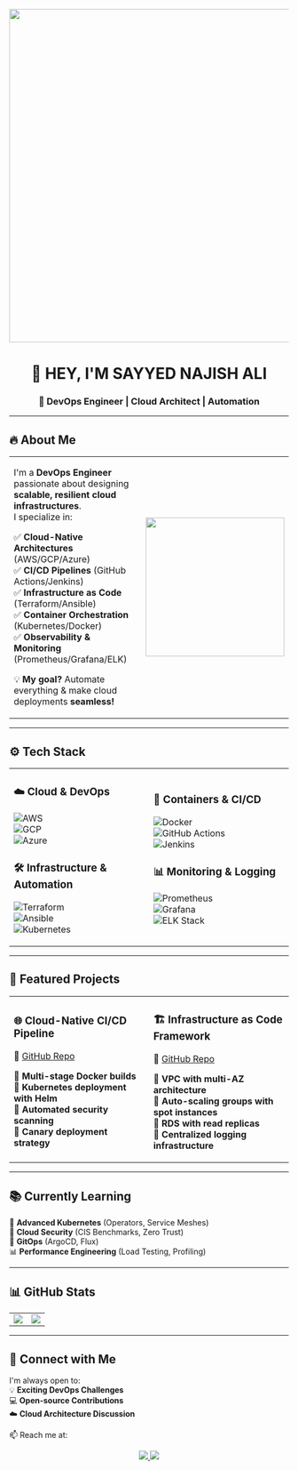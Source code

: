 <!-- Banner GIF -->
<p align="center">
  <img src="https://github.com/Anmol-Baranwal/Cool-GIFs-For-GitHub/assets/74038190/127d79d7-e59d-4aa8-bd18-63b89c666d95" width="600">
</p>

<h1 align="center">👋 HEY, I'M SAYYED NAJISH ALI</h1>
<h3 align="center">🚀 DevOps Engineer | Cloud Architect | Automation </h3>

---

## 🔥 About Me  
<table>
<tr>
<td width="55%">
  
I'm a **DevOps Engineer** passionate about designing **scalable, resilient cloud infrastructures**.  
I specialize in:

✅ **Cloud-Native Architectures** (AWS/GCP/Azure)  
✅ **CI/CD Pipelines** (GitHub Actions/Jenkins)  
✅ **Infrastructure as Code** (Terraform/Ansible)  
✅ **Container Orchestration** (Kubernetes/Docker)  
✅ **Observability & Monitoring** (Prometheus/Grafana/ELK)

💡 **My goal?** Automate everything & make cloud deployments **seamless!**  

</td>
<td width="45%" align="center">
  <img src="https://media.giphy.com/media/Ll22OhMLAlVDb8UQWe/giphy.gif" width="250">
</td>

</table>

---

## ⚙️ Tech Stack  
<table width="100%">
<tr>
<td width="50%">

### ☁️ **Cloud & DevOps**
![AWS](https://img.shields.io/badge/AWS-FF9900?style=for-the-badge&logo=amazonaws&logoColor=white)  
![GCP](https://img.shields.io/badge/GCP-4285F4?style=for-the-badge&logo=google-cloud&logoColor=white)  
![Azure](https://img.shields.io/badge/Azure-0089D6?style=for-the-badge&logo=microsoft-azure&logoColor=white)  

### 🛠 **Infrastructure & Automation**
![Terraform](https://img.shields.io/badge/Terraform-7B42BC?style=for-the-badge&logo=terraform&logoColor=white)  
![Ansible](https://img.shields.io/badge/Ansible-EE0000?style=for-the-badge&logo=ansible&logoColor=white)  
![Kubernetes](https://img.shields.io/badge/Kubernetes-326CE5?style=for-the-badge&logo=kubernetes&logoColor=white)  

</td>
<td width="60%">

### 🐳 **Containers & CI/CD**
![Docker](https://img.shields.io/badge/Docker-2496ED?style=for-the-badge&logo=docker&logoColor=white)  
![GitHub Actions](https://img.shields.io/badge/GitHub_Actions-2088FF?style=for-the-badge&logo=github-actions&logoColor=white)  
![Jenkins](https://img.shields.io/badge/Jenkins-D24939?style=for-the-badge&logo=jenkins&logoColor=white)  

### 📊 **Monitoring & Logging**
![Prometheus](https://img.shields.io/badge/Prometheus-E6522C?style=for-the-badge&logo=prometheus&logoColor=white)  
![Grafana](https://img.shields.io/badge/Grafana-F46800?style=for-the-badge&logo=grafana&logoColor=white)  
![ELK Stack](https://img.shields.io/badge/ELK-005571?style=for-the-badge&logo=elastic&logoColor=white)  

</td>
</tr>
</table>

---

## 🚀 Featured Projects  
<table width="100%">
<tr>
<td width="50%">

### 🌐 **Cloud-Native CI/CD Pipeline**  
🔗 [GitHub Repo](https://github.com/N176/nodejs-cicd-pipeline)  

🔹 **Multi-stage Docker builds**  
🔹 **Kubernetes deployment with Helm**  
🔹 **Automated security scanning**  
🔹 **Canary deployment strategy**  

</td>
<td width="50%">

### 🏗 **Infrastructure as Code Framework**  
🔗 [GitHub Repo](https://github.com/N176/Two-Tier-Flaskapp)  

🔹 **VPC with multi-AZ architecture**  
🔹 **Auto-scaling groups with spot instances**  
🔹 **RDS with read replicas**  
🔹 **Centralized logging infrastructure**  

</td>
</tr>
</table>

---

## 📚 Currently Learning  
🚀 **Advanced Kubernetes** (Operators, Service Meshes)  
🔐 **Cloud Security** (CIS Benchmarks, Zero Trust)  
🎯 **GitOps** (ArgoCD, Flux)  
📊 **Performance Engineering** (Load Testing, Profiling)  

---

## 📊 GitHub Stats  
<table>
<tr>
<td width="50%">
  <img src="https://github-readme-stats.vercel.app/api?username=Najish-Ali&show_icons=true&theme=radical">
</td>
<td width="60%">
  <img src="https://github-readme-stats.vercel.app/api/top-langs/?username=Najish-Ali&layout=compact&theme=nightowl">
</td>
</tr>
</table>

---

## 🤝 Connect with Me  
I'm always open to:  
💡 **Exciting DevOps Challenges**  
💻 **Open-source Contributions**  
☁️ **Cloud Architecture Discussion**  

📫 Reach me at:  
<p align="center">
  <a href="https://www.linkedin.com/in/sayyed-najish-ali-7b09a0257">
    <img src="https://img.shields.io/badge/LinkedIn-0A66C2?style=for-the-badge&logo=linkedin&logoColor=white">
  </a>
  <a href="mailto:sayyednajishali@gmail.com">
    <img src="https://img.shields.io/badge/Email-EA4335?style=for-the-badge&logo=gmail&logoColor=white">
  </a>
</p>
